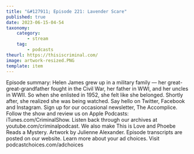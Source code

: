 ```yaml
---
title: "&#127911; Episode 221: Lavender Scare"
published: true
date: 2023-06-15-04-54
taxonomy:
    category:
        - stream
    tag:
        - podcasts
theurl: https://thisiscriminal.com/
image: artwork-resized.PNG
template: item
---
```


Episode summary: Helen James grew up in a military family &mdash; her great-great-grandfather fought in the Civil War, her father in WWI, and her uncles in WWII. So when she enlisted in 1952, she felt like she belonged. Shortly after, she realized she was being watched. Say hello on Twitter, Facebook and Instagram. Sign up for our occasional newsletter, The Accomplice. Follow the show and review us on Apple Podcasts: iTunes.com/CriminalShow. Listen back through our archives at youtube.com/criminalpodcast. We also make This is Love and Phoebe Reads a Mystery. Artwork by Julienne Alexander. Episode transcripts are posted on our website. Learn more about your ad choices. Visit podcastchoices.com/adchoices
